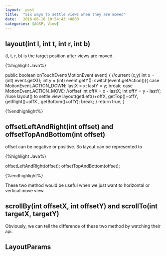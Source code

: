 ```yaml
---
layout:  post
title:  "Six ways to settle views when they are moved"
date:	2016-06-16 10:54:43 +0800
categories: [AOSP, View]
---
```


## layout(int l, int t, int r, int b)
(l, t, r, b) is the target position after views are moved.

{%highlight Java%}

public boolean onTouchEvent(MotionEvent event) {
    //current (x,y)
    int x = (int) event.getX();
    int y = (int) event.getY();
    switch(event.getAction()){
      case MotionEvent.ACTION_DOWN:
        lastX = x;
        lastY = y;
      break;
      case MotionEvent.ACTION_MOVE:
        //offset
        int offX = x - lastX;
        int offY = y - lastY;
        //use layout() to settle view
        layout(getLeft()+offX, getTop()+offY,
          getRight()+offX  , getBottom()+offY);
      break;
    }
    return true;
  }

{%endhighlight%}

## offsetLeftAndRight(int offset) and offsetTopAndBottom(int offset)

offset can be negative or positive. So layout can be represented to

{%highlight Java%}

offsetLeftAndRight(offset);
offsetTopAndBottom(offset);

{%endhighlight%}

These two method would be useful when we just want to horizontal or vertical move view.

## scrollBy(int offsetX, int offsetY) and scrollTo(int targetX, targetY)

Obviously, we can tell the difference of these two method by watching their api.

## LayoutParams
